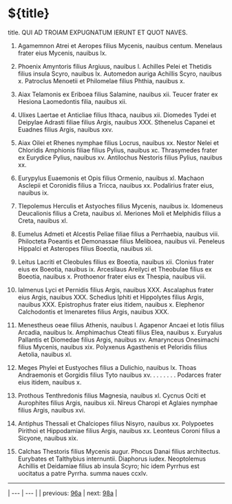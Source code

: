 # ${title}

title. QUI AD TROIAM EXPUGNATUM IERUNT ET QUOT NAVES.



1. Agamemnon Atrei et Aeropes filius Mycenis, nauibus centum. Menelaus frater eius Mycenis, nauibus lx.



2. Phoenix Amyntoris filius Argiuus, nauibus l. Achilles Pelei et Thetidis filius insula Scyro, nauibus lx. Automedon auriga Achillis Scyro, nauibus x. Patroclus Menoetii et Philomelae filius Phthia, nauibus x.



3. Aiax Telamonis ex Eriboea filius Salamine, nauibus xii. Teucer frater ex Hesiona Laomedontis filia, nauibus xii.



4. Ulixes Laertae et Anticliae filius Ithaca, nauibus xii. Diomedes Tydei et Deipylae Adrasti filiae filius Argis, nauibus ⅩⅩⅩ. Sthenelus Capanei et Euadnes filius Argis, nauibus xxv.



5. Aiax Oilei et Rhenes nymphae filius Locrus, nauibus xx. Nestor Nelei et Chloridis Amphionis filiae filius Pylius, nauibus xc. Thrasymedes frater ex Eurydice Pylius, nauibus xv. Antilochus Nestoris filius Pylius, nauibus xx.



6. Eurypylus Euaemonis et Opis filius Ormenio, nauibus xl. Machaon Asclepii et Coronidis filius a Tricca, nauibus xx. Podalirius frater eius, nauibus ix.



7. Tlepolemus Herculis et Astyoches filius Mycenis, nauibus ix. Idomeneus Deucalionis filius a Creta, nauibus xl. Meriones Moli et Melphidis filius a Creta, nauibus xl.



8. Eumelus Admeti et Alcestis Peliae filiae filius a Perrhaebia, nauibus viii. Philocteta Poeantis et Demonassae filius Meliboea, nauibus vii. Peneleus Hippalci et Asteropes filius Boeotia, nauibus xii.



9. Leitus Lacriti et Cleobules filius ex Boeotia, nauibus xii. Clonius frater eius ex Boeotia, nauibus ix. Arcesilaus Areilyci et Theobulae filius ex Boeotia, nauibus x. Prothoenor frater eius ex Thespia, nauibus viii.



10. Ialmenus Lyci et Pernidis filius Argis, nauibus ⅩⅩⅩ. Ascalaphus frater eius Argis, nauibus ⅩⅩⅩ. Schedius Iphiti et Hippolytes filius Argis, nauibus ⅩⅩⅩ. Epistrophus frater eius itidem, nauibus x. Elephenor Calchodontis et Imenaretes filius Argis, nauibus ⅩⅩⅩ.



11. Menestheus oeae filius Athenis, nauibus l. Agapenor Ancaei et Iotis filius Arcadia, nauibus lx. Amphimachus Cteati filius Elea, nauibus x. Euryalus Pallantis et Diomedae filius Argis, nauibus xv. Amarynceus Onesimachi filius Mycenis, nauibus xix. Polyxenus Agasthenis et Peloridis filius Aetolia, nauibus xl.



12. Meges Phylei et Eustyoches filius a Dulichio, nauibus lx. Thoas Andraemonis et Gorgidis filius Tyto nauibus xv. . . . . . . . Podarces frater eius itidem, nauibus x.



13. Prothous Tenthredonis filius Magnesia, nauibus xl. Cycnus Ociti et Aurophites filius Argis, nauibus xii. Nireus Charopi et Aglaies nymphae filius Argis, nauibus xvi.



14. Antiphus Thessali et Chalciopes filius Nisyro, nauibus xx. Polypoetes Pirithoi et Hippodamiae filius Argis, nauibus xx. Leonteus Coroni filius a Sicyone, nauibus xix.



15. Calchas Thestoris filius Mycenis augur. Phocus Danai filius architectus. Eurybates et Talthybius internuntii. Diaphorus iudex. Neoptolemus Achillis et Deidamiae filius ab insula Scyro; hic idem Pyrrhus est uocitatus a patre Pyrrha. summa naues ccxlv.



---

| --- | --- |
| previous: [96a](../96a/) | next: [98a](../98a/) |